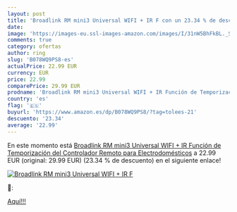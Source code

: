 ```yaml
---
layout: post
title: 'Broadlink RM mini3 Universal WIFI + IR F con un 23.34 % de descuento'
date: 
image: 'https://images-eu.ssl-images-amazon.com/images/I/31nW5BhFkBL._SL200_.jpg'
comments: true
category: ofertas
author: ring
slug: 'B078WQ9PS8-es'
actualPrice: 22.99 EUR
currency: EUR
price: 22.99
comparePrice: 29.99 EUR
prodname: 'Broadlink RM mini3 Universal WIFI + IR Función de Temporización del Controlador Remoto para Electrodomésticos'
country: 'es'
flag: '🇪🇸'
buyurl: 'https://www.amazon.es/dp/B078WQ9PS8/?tag=tolees-21'
descuento: '23.34'
average: '22.99'
---
```


En este momento está [Broadlink RM mini3 Universal WIFI + IR Función de Temporización del Controlador Remoto para Electrodomésticos](https://www.amazon.es/dp/B078WQ9PS8/?tag=tolees-21) a 22.99 EUR (original: 29.99 EUR) (23.34 %  de descuento) en el siguiente enlace!

[![Broadlink RM mini3 Universal WIFI + IR F](https://images-eu.ssl-images-amazon.com/images/I/31nW5BhFkBL._SL200_.jpg)](https://www.amazon.es/dp/B078WQ9PS8/?tag=tolees-21)

🔎:


[Aquí!!!](https://www.amazon.es/dp/B078WQ9PS8/?tag=tolees-21)
